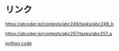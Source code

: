 # リンク

<https://atcoder.jp/contests/abc249/tasks/abc249_b>

<https://atcoder.jp/contests/abc257/tasks/abc257_a>

[python code](abc257_a/main.py)
